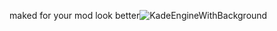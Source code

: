 maked for your mod look better![KadeEngineWithBackground](https://user-images.githubusercontent.com/81656897/120379811-ac191380-c2f6-11eb-86c2-7bf2a1cf1c72.png)

